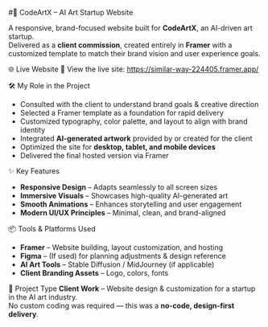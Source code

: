 #🎨 CodeArtX – AI Art Startup Website  

A responsive, brand-focused website built for **CodeArtX**, an AI-driven art startup.  
Delivered as a **client commission**, created entirely in **Framer** with a customized template to match their brand vision and user experience goals.

 🌐 Live Website
🔗 View the live site: https://similar-way-224405.framer.app/

🛠 My Role in the Project
- Consulted with the client to understand brand goals & creative direction
- Selected a Framer template as a foundation for rapid delivery
- Customized typography, color palette, and layout to align with brand identity
- Integrated **AI-generated artwork** provided by or created for the client
- Optimized the site for **desktop, tablet, and mobile devices**
- Delivered the final hosted version via Framer

✨ Key Features
- **Responsive Design** – Adapts seamlessly to all screen sizes  
- **Immersive Visuals** – Showcases high-quality AI-generated art  
- **Smooth Animations** – Enhances storytelling and user engagement  
- **Modern UI/UX Principles** – Minimal, clean, and brand-aligned

📦 Tools & Platforms Used
- **Framer** – Website building, layout customization, and hosting
- **Figma** – (If used) for planning adjustments & design reference
- **AI Art Tools** – Stable Diffusion / MidJourney (if applicable)
- **Client Branding Assets** – Logo, colors, fonts

📜 Project Type
**Client Work** – Website design & customization for a startup in the AI art industry.  
No custom coding was required — this was a **no-code, design-first delivery**.
